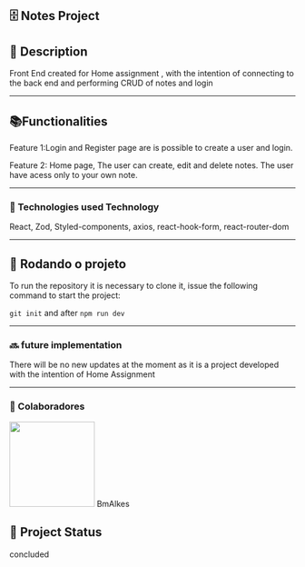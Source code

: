 <h2>🗄️ Notes Project</h2>

<h2>📝 Description</h2>
<p> Front End created for Home assignment , with the intention of connecting to the back end and performing CRUD of notes and login</p>

<hr/>

<h2>📚Functionalities</h2>
<p>Feature 1:Login and Register page are is possible to create a user and login.</p>
  <p>Feature 2: Home page, The user can create, edit and delete notes. The user have acess only to your own note. </p>
  <hr/>
<h3>🔧
Technologies used
Technology</h3>

<p>React, Zod, Styled-components, axios, react-hook-form, react-router-dom </p>

<hr/>
<h2>🚀 Rodando o projeto</h2>
<p>To run the repository it is necessary to clone it, issue the following command to start the project: </p>

`git init`
and after
`npm run dev`

<hr/>
  
<h3>🔜 future implementation</h3>
There will be no new updates at the moment as it is a project developed with the intention of Home Assignment
  <hr/>
<h3>  
🤝 Colaboradores</h3>
  
<img src="https://www.github.com/BmAlkes.png" width="150px"/>
BmAlkes
<h2>🎯 Project Status</h2>
<p>concluded</p>
